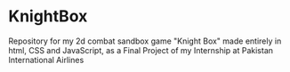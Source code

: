 # KnightBox
Repository for my 2d combat sandbox game "Knight Box" made entirely in html, CSS and JavaScript, as a Final Project of my Internship at Pakistan International Airlines
